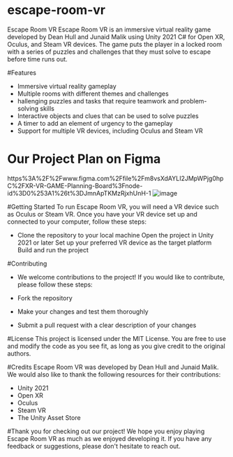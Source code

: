 # escape-room-vr

Escape Room VR
Escape Room VR is an immersive virtual reality game developed by Dean Hull and Junaid Malik using Unity 2021 C# for Open XR, Oculus, and Steam VR devices. The game puts the player in a locked room with a series of puzzles and challenges that they must solve to escape before time runs out.

#Features
- Immersive virtual reality gameplay
- Multiple rooms with different themes and challenges
- hallenging puzzles and tasks that require teamwork and problem-solving skills
- Interactive objects and clues that can be used to solve puzzles
- A timer to add an element of urgency to the gameplay
- Support for multiple VR devices, including Oculus and Steam VR

# Our Project Plan on Figma
https%3A%2F%2Fwww.figma.com%2Ffile%2Fm8vsXdAYLI2JMpWPjg0hpC%2FXR-VR-GAME-Planning-Board%3Fnode-id%3D0%253A1%26t%3DJmnApTKMzRjxhUnH-1
![image](https://user-images.githubusercontent.com/8495748/221437550-8367dd90-a99f-4477-8d08-2bb7976c287d.png)


#Getting Started
To run Escape Room VR, you will need a VR device such as Oculus or Steam VR. Once you have your VR device set up and connected to your computer, follow these steps:

- Clone the repository to your local machine
Open the project in Unity 2021 or later
Set up your preferred VR device as the target platform
Build and run the project

#Contributing
- We welcome contributions to the project! If you would like to contribute, please follow these steps:

- Fork the repository
- Make your changes and test them thoroughly
- Submit a pull request with a clear description of your changes

#License
This project is licensed under the MIT License. You are free to use and modify the code as you see fit, as long as you give credit to the original authors.

#Credits
Escape Room VR was developed by Dean Hull and Junaid Malik. We would also like to thank the following resources for their contributions:

- Unity 2021
- Open XR
- Oculus
- Steam VR
- The Unity Asset Store

#Thank you for checking out our project! We hope you enjoy playing Escape Room VR as much as we enjoyed developing it. If you have any feedback or suggestions, please don't hesitate to reach out.
